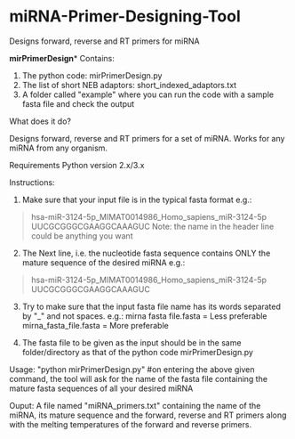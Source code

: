 # miRNA-Primer-Designing-Tool
Designs forward, reverse and RT primers for miRNA

********************mirPrimerDesign*********************
Contains:
1) The python code: mirPrimerDesign.py
2) The list of short NEB adaptors: short_indexed_adaptors.txt
3) A folder called "example" where you can run the code with a sample fasta file and check the output

What does it do?

Designs forward, reverse and RT primers for a set of miRNA. Works for any miRNA from any organism.

Requirements
Python version 2.x/3.x 

Instructions:
1) Make sure that your input file is in the typical fasta format e.g.:
>hsa-miR-3124-5p_MIMAT0014986_Homo_sapiens_miR-3124-5p
UUCGCGGGCGAAGGCAAAGUC
Note: the name in the header line could be anything you want

2) The Next line, i.e. the nucleotide fasta sequence contains ONLY the mature sequence of the desired miRNA e.g.:
>hsa-miR-3124-5p_MIMAT0014986_Homo_sapiens_miR-3124-5p
UUCGCGGGCGAAGGCAAAGUC

3) Try to make sure that the input fasta file name has its words separated by "_" and not spaces. e.g.:
mirna fasta file.fasta = Less preferable
mirna_fasta_file.fasta = More preferable

4) The fasta file to be given as the input should be in the same folder/directory as that of the python code mirPrimerDesign.py

Usage:
"python mirPrimerDesign.py"
#on entering the above given command, the tool will ask for the name of the fasta file
containing the mature fasta sequences of all your desired miRNA

Ouput:
A file named "miRNA_primers.txt" containing the name of the miRNA, its mature sequence and the forward, reverse and RT primers along with the melting temperatures of the forward and reverse primers.
